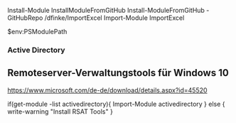 

Install-Module InstallModuleFromGitHub
Install-ModuleFromGitHub -GitHubRepo /dfinke/ImportExcel
Import-Module ImportExcel

$env:PSModulePath

### Active Directory

## Remoteserver-Verwaltungstools für Windows 10
https://www.microsoft.com/de-de/download/details.aspx?id=45520

if(get-module -list activedirectory){ 
  Import-Module activedirectory 
} else {
  write-warning "Install RSAT Tools"
}
